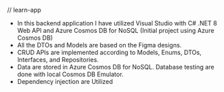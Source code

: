 // learn-app
- In this backend application I have utilized Visual Studio with C# .NET 8 Web API and Azure Cosmos DB for NoSQL (Initial project using Azure Cosmos DB)
- All the DTOs and Models are based on the Figma designs.
- CRUD APIs are implemented according to Models, Enums, DTOs, Interfaces, and Repositories.
- Data are stored in Azure Cosmos DB for NoSQL. Database testing are done with local Cosmos DB Emulator.
- Dependency injection are Utilized
